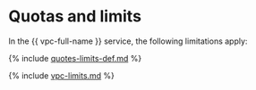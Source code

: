 # Quotas and limits

In the {{ vpc-full-name }} service, the following limitations apply:

{% include [quotes-limits-def.md](../../_includes/quotes-limits-def.md) %}

{% include [vpc-limits.md](../../_includes/vpc-limits.md) %}


